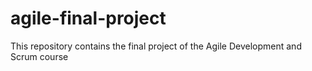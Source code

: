 # agile-final-project

This repository contains the final project of the Agile Development and Scrum course
